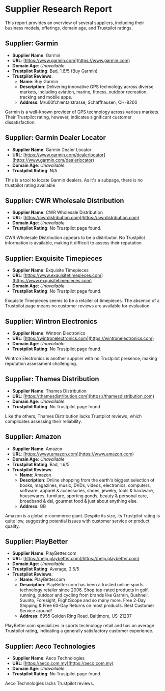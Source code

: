 # Supplier Research Report

This report provides an overview of several suppliers, including their business models, offerings, domain age, and Trustpilot ratings.

## Supplier: Garmin

*   **Supplier Name**: Garmin
*   **URL**: [https://www.garmin.com](https://www.garmin.com)
*   **Domain Age**: *Unavailable*
*   **Trustpilot Rating**: Bad, 1.6/5 (Buy Garmin)
*   **Trustpilot Reviews**:
    *   **Name**: Buy Garmin
    *   **Description**: Delivering innovative GPS technology across diverse markets, including aviation, marine, fitness, outdoor recreation, tracking and mobile apps.
    *   **Address**: M\u00fchlentalstrasse, Schaffhausen, CH-8200

Garmin is a well-known provider of GPS technology across various markets. Their Trustpilot rating, however, indicates significant customer dissatisfaction.

## Supplier: Garmin Dealer Locator

*   **Supplier Name**: Garmin Dealer Locator
*   **URL**: [https://www.garmin.com/dealerlocator](https://www.garmin.com/dealerlocator)
*   **Domain Age**: *Unavailable*
*   **Trustpilot Rating**: N/A

This is a tool to locate Garmin dealers. As it's a subpage, there is no trustpilot rating available

## Supplier: CWR Wholesale Distribution

*   **Supplier Name**: CWR Wholesale Distribution
*   **URL**: [https://cwrdistribution.com](https://cwrdistribution.com)
*   **Domain Age**: *Unavailable*
*   **Trustpilot Rating**: No Trustpilot page found.

CWR Wholesale Distribution appears to be a distributor. No Trustpilot information is available, making it difficult to assess their reputation.

## Supplier: Exquisite Timepieces

*   **Supplier Name**: Exquisite Timepieces
*   **URL**: [https://www.exquisitetimepieces.com](https://www.exquisitetimepieces.com)
*   **Domain Age**: *Unavailable*
*   **Trustpilot Rating**: No Trustpilot page found.

Exquisite Timepieces seems to be a retailer of timepieces. The absence of a Trustpilot page means no customer reviews are available for evaluation.

## Supplier: Wintron Electronics

*   **Supplier Name**: Wintron Electronics
*   **URL**: [https://wintronelectronics.com](https://wintronelectronics.com)
*   **Domain Age**: *Unavailable*
*   **Trustpilot Rating**: No Trustpilot page found.

Wintron Electronics is another supplier with no Trustpilot presence, making reputation assessment challenging.

## Supplier: Thames Distribution

*   **Supplier Name**: Thames Distribution
*   **URL**: [https://thamesdistribution.com](https://thamesdistribution.com)
*   **Domain Age**: *Unavailable*
*   **Trustpilot Rating**: No Trustpilot page found.

Like the others, Thames Distribution lacks Trustpilot reviews, which complicates assessing their reliability.

## Supplier: Amazon

*   **Supplier Name**: Amazon
*   **URL**: [https://www.amazon.com](https://www.amazon.com)
*   **Domain Age**: *Unavailable*
*   **Trustpilot Rating**: Bad, 1.6/5
*   **Trustpilot Reviews**:
    *   **Name**: Amazon
    *   **Description**: Online shopping from the earth's biggest selection of books, magazines, music, DVDs, videos, electronics, computers, software, apparel & accessories, shoes, jewelry, tools & hardware, housewares, furniture, sporting goods, beauty & personal care, broadband & dsl, gourmet food & just about anything else.
    *   **Address**: GB

Amazon is a global e-commerce giant. Despite its size, its Trustpilot rating is quite low, suggesting potential issues with customer service or product quality.

## Supplier: PlayBetter

*   **Supplier Name**: PlayBetter.com
*   **URL**: [https://help.playbetter.com](https://help.playbetter.com)
*   **Domain Age**: *Unavailable*
*   **Trustpilot Rating**: Average, 3.5/5
*   **Trustpilot Reviews**:
    *   **Name**: PlayBetter.com
    *   **Description**: PlayBetter.com has been a trusted online sports technology retailer since 2006. Shop top-rated products in golf, running, outdoor and cycling from brands like Garmin, Bushnell, Suunto, Foresight, FlightScope and so many more. Free 2-Day Shipping & Free 60-Day Returns on most products. Best Customer Service around!
    *   **Address**: 6955 Golden Ring Road, Baltimore, US-21237

PlayBetter.com specializes in sports technology retail and has an average Trustpilot rating, indicating a generally satisfactory customer experience.

## Supplier: Aeco Technologies

*   **Supplier Name**: Aeco Technologies
*   **URL**: [https://aeco.com.my](https://aeco.com.my)
*   **Domain Age**: *Unavailable*
*   **Trustpilot Rating**: No Trustpilot page found.

Aeco Technologies lacks Trustpilot reviews.
